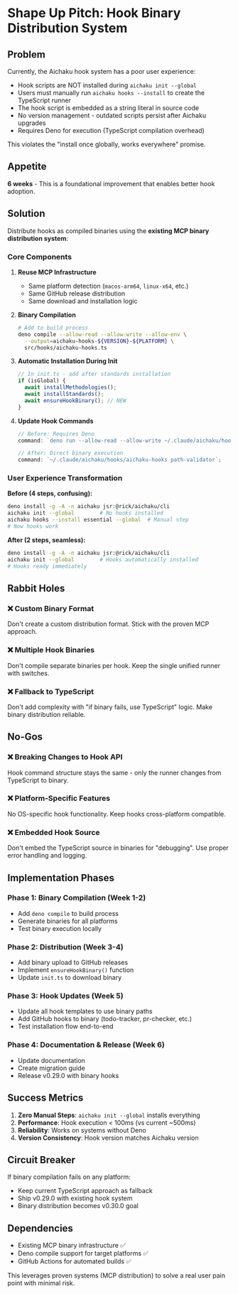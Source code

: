 # Shape Up Pitch: Hook Binary Distribution System

## Problem

Currently, the Aichaku hook system has a poor user experience:

- Hook scripts are NOT installed during `aichaku init --global`
- Users must manually run `aichaku hooks --install` to create the TypeScript
  runner
- The hook script is embedded as a string literal in source code
- No version management - outdated scripts persist after Aichaku upgrades
- Requires Deno for execution (TypeScript compilation overhead)

This violates the "install once globally, works everywhere" promise.

## Appetite

**6 weeks** - This is a foundational improvement that enables better hook
adoption.

## Solution

Distribute hooks as compiled binaries using the **existing MCP binary
distribution system**:

### Core Components

1. **Reuse MCP Infrastructure**
   - Same platform detection (`macos-arm64`, `linux-x64`, etc.)
   - Same GitHub release distribution
   - Same download and installation logic

2. **Binary Compilation**

   ```bash
   # Add to build process
   deno compile --allow-read --allow-write --allow-env \
     --output=aichaku-hooks-${VERSION}-${PLATFORM} \
     src/hooks/aichaku-hooks.ts
   ```

3. **Automatic Installation During Init**

   ```typescript
   // In init.ts - add after standards installation
   if (isGlobal) {
     await installMethodologies();
     await installStandards();
     await ensureHookBinary(); // NEW
   }
   ```

4. **Update Hook Commands**

   ```typescript
   // Before: Requires Deno
   command: `deno run --allow-read --allow-write ~/.claude/aichaku/hooks/aichaku-hooks.ts path-validator`;

   // After: Direct binary execution
   command: `~/.claude/aichaku/hooks/aichaku-hooks path-validator`;
   ```

### User Experience Transformation

**Before (4 steps, confusing):**

```bash
deno install -g -A -n aichaku jsr:@rick/aichaku/cli
aichaku init --global        # No hooks installed
aichaku hooks --install essential --global  # Manual step
# Now hooks work
```

**After (2 steps, seamless):**

```bash
deno install -g -A -n aichaku jsr:@rick/aichaku/cli
aichaku init --global        # Hooks automatically installed
# Hooks ready immediately
```

## Rabbit Holes

### ❌ Custom Binary Format

Don't create a custom distribution format. Stick with the proven MCP approach.

### ❌ Multiple Hook Binaries

Don't compile separate binaries per hook. Keep the single unified runner with
switches.

### ❌ Fallback to TypeScript

Don't add complexity with "if binary fails, use TypeScript" logic. Make binary
distribution reliable.

## No-Gos

### ❌ Breaking Changes to Hook API

Hook command structure stays the same - only the runner changes from TypeScript
to binary.

### ❌ Platform-Specific Features

No OS-specific hook functionality. Keep hooks cross-platform compatible.

### ❌ Embedded Hook Source

Don't embed the TypeScript source in binaries for "debugging". Use proper error
handling and logging.

## Implementation Phases

### Phase 1: Binary Compilation (Week 1-2)

- Add `deno compile` to build process
- Generate binaries for all platforms
- Test binary execution locally

### Phase 2: Distribution (Week 3-4)

- Add binary upload to GitHub releases
- Implement `ensureHookBinary()` function
- Update `init.ts` to download binary

### Phase 3: Hook Updates (Week 5)

- Update all hook templates to use binary paths
- Add GitHub hooks to binary (todo-tracker, pr-checker, etc.)
- Test installation flow end-to-end

### Phase 4: Documentation & Release (Week 6)

- Update documentation
- Create migration guide
- Release v0.29.0 with binary hooks

## Success Metrics

1. **Zero Manual Steps**: `aichaku init --global` installs everything
2. **Performance**: Hook execution < 100ms (vs current ~500ms)
3. **Reliability**: Works on systems without Deno
4. **Version Consistency**: Hook version matches Aichaku version

## Circuit Breaker

If binary compilation fails on any platform:

- Keep current TypeScript approach as fallback
- Ship v0.29.0 with existing hook system
- Binary distribution becomes v0.30.0 goal

## Dependencies

- Existing MCP binary infrastructure ✅
- Deno compile support for target platforms ✅
- GitHub Actions for automated builds ✅

This leverages proven systems (MCP distribution) to solve a real user pain point
with minimal risk.
